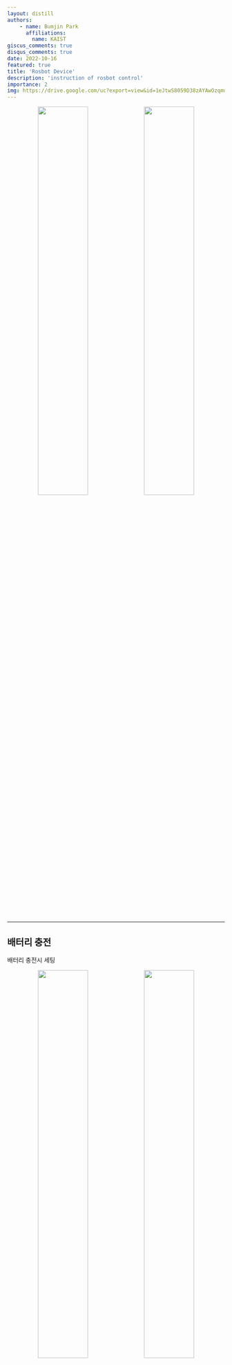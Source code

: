 ```yaml
---
layout: distill
authors: 
    - name: Bumjin Park
      affiliations:
        name: KAIST
giscus_comments: true
disqus_comments: true
date: 2022-10-16
featured: true
title: 'Rosbot Device'
description: 'instruction of rosbot control'
importance: 2
img: https://drive.google.com/uc?export=view&id=1eJtwS8059D38zAYAwOzqmu1vjsP5nrU7
---
```



<center>
<img src="https://drive.google.com/uc?export=view&id=1tBMBZODkl4I817B8UEwhuQ8PwqRbODgZ" style="width:48%">
<img src="https://drive.google.com/uc?export=view&id=1eJtwS8059D38zAYAwOzqmu1vjsP5nrU7" style="width:48%">
</center>

---

## 배터리 충전

배터리 충전시 세팅 
<center>
<img src="https://drive.google.com/uc?export=view&id=1yesKbXhTJQ-K1IiCfFvtbd-DhEUfF9XE" style="width:48%">
<img src="https://drive.google.com/uc?export=view&id=11VmCIESPEQJgh2eI7eq4_MMdgj8GkdjU" style="width:48%">
<img src="https://drive.google.com/uc?export=view&id=1hf5Rw1VG6usfvOSpCxiSnrM76LjQd3Oy" style="width:48%">
<img src="https://drive.google.com/uc?export=view&id=1xiDN8CLW6Bcs5lfw77ou5Poxax2LNgdp" style="width:48%">
</center>



---

## Errors


### 2023.10.17

* 불빛이 깜빡이고 화면이 안 켜지는 중. the LED1 is blinking when battery is low – please charge immediately! [link](https://husarion.com/manuals/rosbot/)
* Error : could not get clk -517  ([link](https://forums.raspberrypi.com/viewtopic.php?t=298441#p1796235))
* 라즈베리파이에 오류가 있는 것으로 확인된다. 
* **해결방법 : power 를 direct 하게 꽂는다.** 
  * bcm2835 clk-517 에러는 여전히 등장 
  * ubuntu 20.04 화면에서 꽤나 오래 살아남는 중. (이전에는 계속 꺼졌다 켜짐) 이후 `husarion login:` 화면 등장
  * 여전히 안켜지는 중. 그러나 라이다 센서가 돌아가기 시작했음. 
  * 혹시 몰라서 배터리 충전중이던 것 제거 / direct electricity 
  * 스위치 껐다가 켜보는 중
  * 갑자기 로그인 커맨드 : ID/PW: `husarion` / `husarion`
  * 배터리가 없어서 화면이 깜빡이는 것은 아닌듯. (전원이 아닌 일부 충전된 배터리로 다시 켜보는 중)

* 해결: MicroSD 에 문제가 있었고, 문제가 없는 MicroSD로 바꿔 끼우니 해결됨. 
   * 혹시 필요한 경우, OS 재설치 요망. [[link](https://husarion.com/manuals/rosbot/operating-system-reinstallation/), [link](https://husarion.com/software/os/installation/) ]


USB serial port used for debugging the firmware on CORE2-ROS controller

> Error 517 is -EPROBE_DEFER and is a non-fatal error used during loading all the drivers. It just means that some resource that is required (in this case the clock) isn't loaded yet, so please try again later.


---

<img src="https://husarion.com/assets/images/block_diagram_2R-41708707bbba386b14ee88ca93323c7c.png" style='width:100%'>